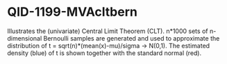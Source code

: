# QID-1199-MVAcltbern
Illustrates the (univariate) Central Limit 
Theorem (CLT). n\*1000 sets of n-dimensional Bernoulli samples are
generated and used to approximate the distribution of
t = sqrt(n)\*(mean(x)-mu)/sigma -> N(0,1). The estimated density 
(blue) of t is shown together with the standard normal (red).
